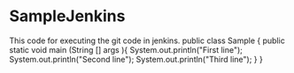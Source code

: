# SampleJenkins
This code for executing the git code in jenkins.
public class Sample {
public static void main (String [] args ){
System.out.println("First line");
System.out.println("Second line");
System.out.println("Third line");
}
}

